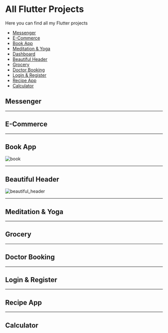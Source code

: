 # All Flutter Projects
 
Here you can find all my Flutter projects

- [Messenger]()
- [E-Commerce]()
- [Book App]()
- [Meditation & Yoga]()
- [Dashboard]()
- [Beautiful Header]()
- [Grocery]()
- [Doctor Booking]()
- [Login & Register]()
- [Recipe App]()
- [Calculator]()

## Messenger



___
 
## E-Commerce

___

## Book App

![book](https://user-images.githubusercontent.com/47221267/98983389-b506eb00-2546-11eb-9a1c-025d51c0408c.png)
___

## Beautiful Header

![beautiful_header](https://user-images.githubusercontent.com/47221267/98982265-18901900-2545-11eb-8a37-6008181e160f.jpg)

___

## Meditation & Yoga



___

## Grocery

___

## Doctor Booking


___

## Login & Register


___

## Recipe App

___

## Calculator
